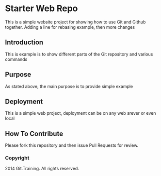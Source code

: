 # Starter Web Repo

This is a simple website project for
showing how to use Git and Github together.
Adding a line for rebasing example, then more changes

## Introduction

This is example is to show different parts 
of the Git repository and various commands

## Purpose

As stated above, the main purpose is to
provide simple example

## Deployment

This is a simple web project, deployment
can be on any web srever or even local
## How To Contribute

Please fork this repository and then issue Pull Requests for review.

### Copyright

2014 Git.Training. All rights reserved.